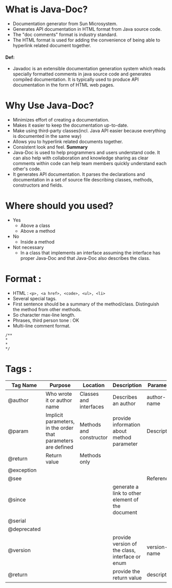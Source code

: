 # What is Java-Doc?
- Documentation generator from Sun Microsystem.
- Generates API documentation in HTML format from Java source code.
- The "doc comments" format is industry standard.
- The HTML format is used for adding the convenience of being able to hyperlink related document together.

#### Def: 
- Javadoc is an extensible documentation generation system which reads specially formatted comments in java source code and generates compiled documentation. It is typically used to produce API documentation in the form of HTML web pages.

# Why Use Java-Doc?
- Minimizes effort of creating a documentation.
- Makes it easier to keep the documentation up-to-date.
- Make using third-party classes(incl. Java API easier because everything is documented in the same way)
- Allows you to hyperlink related documents together.
- Consistent look and feel.
**Summary** 
- Java-Doc is used to help programmers and users understand code. It can also help with collaboration and knowledge sharing as clear comments within code can help team members quickly understand each other's code.
- It generates API documentation. It parses the declarations and documentation in a set of source file describing classes, methods, constructors and fields.

# Where should you used?
- Yes
	- Above  a class
	- Above a method
- No
	- Inside a method
- Not necessary
	- In a class that implements an interface assuming the interface has proper Java-Doc and that Java-Doc also describes the class.

# Format : 
- HTML : `<p>, <a href>, <code>, <ul>, <li>`
- Several special tags.
- First sentence should be a summary of the method/class. Distinguish the method from other methods.
- So character max-line length.
- Phrases, third person tone : OK
- Multi-line comment format.
```
/**
*
*
*/
```


# Tags : 
| Tag Name  | Purpose  | Location | Description | Parameter|
| --- | --- | --- | --- | --- |
| @author | Who wrote it or author name| Classes and interfaces |  Describes an author  | author-name |
| @param  | Implicit parameters, in the order that parameters are defined | Methods and constructor| provide information about method parameter  | Description |
| @return | Return value | Methods only|
| @exception |  |  |  |
| @see  |  |  |  | Reference|
| @since   |  |  | generate a link to other element of the document  |
| @serial  |  |  | |
| @deprecated  |  | |  |
| @version | |  | provide version of the class, interface or enum | version-name |
| @return  | |  | provide the return value  | description |
